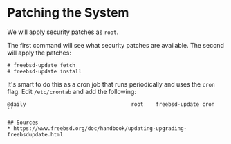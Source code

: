 # Patching the System

We will apply security patches as `root`.

The first command will see what security patches are available. The second will apply the patches:

```
# freebsd-update fetch
# freebsd-update install
```

It's smart to do this as a cron job that runs periodically and uses the `cron` flag. Edit `/etc/crontab` and add the following:

```
@daily                                  root    freebsd-update cron
``

## Sources
* https://www.freebsd.org/doc/handbook/updating-upgrading-freebsdupdate.html